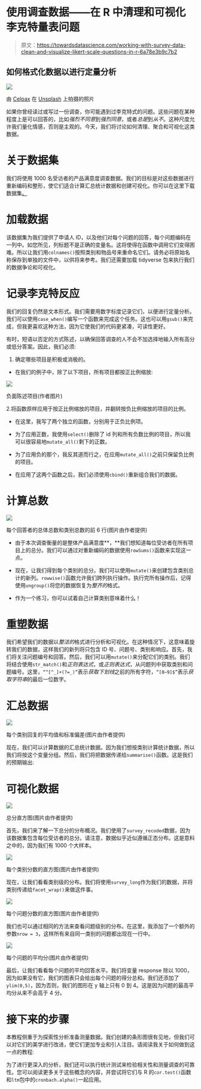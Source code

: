 # 使用调查数据——在 R 中清理和可视化李克特量表问题

> 原文：<https://towardsdatascience.com/working-with-survey-data-clean-and-visualize-likert-scale-questions-in-r-6a78e3b9c7b2>

## 如何格式化数据以进行定量分析

![](img/d7a3b1e19495054d2f22d9e07da4eae4.png)

由 [Celpax](https://unsplash.com/@celpax?utm_source=medium&utm_medium=referral) 在 [Unsplash](https://unsplash.com?utm_source=medium&utm_medium=referral) 上拍摄的照片

如果你曾经读过或写过一份调查，你可能遇到过李克特式的问题。这些问题在某种程度上是可以回答的，比如*强烈不同意*到*强烈同意*，或者*总是*到*从不*。这种尺度允许我们量化情感，否则是主观的。今天，我们将讨论如何清理、聚合和可视化这类数据。

# **关于数据集**

我们将使用 1000 名受访者的产品满意度调查数据。我们的目标是对这些数据进行重新编码和整形，使它们适合计算汇总统计数据和创建可视化。你可以在这里下载数据集[。](https://github.com/MartinaGiron/TDS-code/tree/main/working-with-surveys)

# **加载数据**

该数据集为我们提供了申请人 ID，以及他们对每个问题的回答，每个问题编码在一列中。如您所见，列标题不是正确的变量名。这将使得在函数中调用它们变得困难。所以让我们用`colnames()`按照类别和物品号来重命名它们。请务必将原始名称保存到单独的文件中，以供将来参考。我们还需要加载 tidyverse 包来执行我们的数据争论和可视化。

# **记录李克特反应**

我们的回复仍然是文本形式。我们需要用数字标度记录它们，以便进行定量分析。我们可以使用`case_when()`编写一个函数来完成这个任务。这也可以用`gsub()`来完成，但我更喜欢这种方法，因为它使我们的代码更紧凑，可读性更好。

有时，短语以否定的方式陈述，以确保回答调查的人不会不加选择地输入所有高分或低分答案。因此，我们必须:

1.  确定哪些项目是积极或消极的。

*   在我们的例子中，除了以下项目，所有项目都按正比例缩放:

![](img/94a542f8cf60e3c67dc813b8a70cd1c0.png)

负面陈述项目(作者图片)

2.将函数原样应用于按正比例缩放的项目，并翻转按负比例缩放的项目的比例。

*   在这里，我写了两个独立的函数，分别用于正负比例项。

*   为了应用正数，我使用`select()`删除了 id 列和所有负数比例的项目，所以我可以很容易地`mutate_all()`剩下的正数。
*   为了应用负的那个，我反其道而行之，在应用`mutate_all()`之前只保留负比例的项目。
*   在应用了这两个函数之后，我们必须使用`cbind()`重新组合我们的数据。

# **计算总数**

![](img/fc24184e805d881e1e4dca9b9f54ab6c.png)

每个回答者的总体总数和类别总数的前 6 行(图片由作者提供)

*   由于本次调查衡量的是整体产品满意度**，**我们想知道每位受访者在所有项目上的总分。我们可以通过对重新编码的数据使用`rowSums()`函数来实现这一点。

*   现在，让我们得到每个类别的总分。我们可以使用`mutate()`来创建包含类别总计的新列。`rowwise()`函数允许我们跨列执行操作。执行完所有操作后，记得使用`ungroup()`将您的数据恢复为*整齐的*格式。
*   作为一个练习，你可以试着自己计算类别意味着什么！

# **重塑数据**

我们希望我们的数据以*整洁的*格式进行分析和可视化。在这种情况下，这意味着旋转我们的数据，这样我们的新列将只包含 ID 号、问题号、类别和响应。首先，我们将关注问题编号和回答。然后，我们可以用`mutate()`来分配它们的类别。我们将结合使用`str_match()`和*正则表达式*，或*正则表达式*，从问题列中获取类别和问题编号。这里，`“^[^_]+(?=_)”`表示*获取下划线*之前的所有字符，`“[0–9]$”`表示*获取字符串*的最后一位数字。

# **汇总数据**

![](img/d817b212754b9753f0da9994c5d94f7e.png)

每个类别回复的平均值和标准偏差(图片由作者提供)

现在，我们可以计算数据的汇总统计数据。因为我们想按类别计算统计数据，所以我们将按这个变量分组。然后，我们将把数据传递给`summarise()`函数。这是我们的预期输出:

# **可视化数据**

![](img/e32b228588a2c75b3c99ca76dc696d44.png)

总分直方图(图片由作者提供)

首先，我们来了解一下总分的分布概况。我们使用了`survey_recoded`数据，因为该数据集包含每位受访者的总分。请注意，数据似乎近似遵循正态分布。这是意料之中的，因为我们有 1000 个大样本。

![](img/7bda30797fda87379cbfd7e6bdaed0b6.png)

每个类别分数的直方图(图片由作者提供)

现在，让我们看看类别级的分布。我们将使用`survey_long`作为我们的数据，并将类别传递给`facet_wrap()`来做这件事。

![](img/7bd40c080ff10d269e6b87036dec3803.png)

每个问题分数的直方图(图片由作者提供)

我们也可以通过相同的方法来查看问题级别的分布。在这里，我添加了一个额外的参数`nrow = 3`，这样所有来自同一类别的问题都出现在一行中。

![](img/cd3e8e12a84003b1b00891e64e16a421.png)

每个问题的平均分(图片由作者提供)

最后，让我们看看每个问题的平均回答水平。我们将变量 response 除以 1000，因为如果没有它，我们的图表只会给出每个问题的得分总和。我们还添加了`ylim(0,5)`，因为否则，我们的图形在 y 轴上只有 0 到 4。这是因为问题的最高平均分从来不会高于 4 分。

# **接下来的步骤**

本教程侧重于为探索性分析准备测量数据。我们创建的条形图很有见地，但我们可以对它们的美学进行改进，使它们更加专业和引人注目。请阅读我关于如何做到这一点的教程:

</customize-your-ggplot2-bar-graph-5-ways-to-instantly-improve-your-r-data-visualizations-f9c11dfe0163>  

为了进行更深入的分析，我们还可以执行统计测试来检验相关性和测量调查的可靠性。您可以阅读更多关于这些概念的内容，并尝试将它们与 R 的`cor.test()`函数和`ltm`包中的`cronbach.alpha()`一起应用。